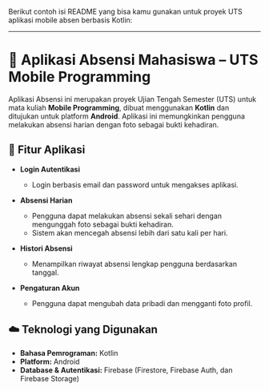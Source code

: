 Berikut contoh isi README yang bisa kamu gunakan untuk proyek UTS aplikasi mobile absen berbasis Kotlin:

---

# 📸 Aplikasi Absensi Mahasiswa – UTS Mobile Programming

Aplikasi Absensi ini merupakan proyek Ujian Tengah Semester (UTS) untuk mata kuliah **Mobile Programming**, dibuat menggunakan **Kotlin** dan ditujukan untuk platform **Android**. Aplikasi ini memungkinkan pengguna melakukan absensi harian dengan foto sebagai bukti kehadiran.

## 📱 Fitur Aplikasi

* **Login Autentikasi**

  * Login berbasis email dan password untuk mengakses aplikasi.

* **Absensi Harian**

  * Pengguna dapat melakukan absensi sekali sehari dengan mengunggah foto sebagai bukti kehadiran.
  * Sistem akan mencegah absensi lebih dari satu kali per hari.

* **Histori Absensi**

  * Menampilkan riwayat absensi lengkap pengguna berdasarkan tanggal.

* **Pengaturan Akun**

  * Pengguna dapat mengubah data pribadi dan mengganti foto profil.

## ☁️ Teknologi yang Digunakan

* **Bahasa Pemrograman:** Kotlin
* **Platform:** Android
* **Database & Autentikasi:** Firebase (Firestore, Firebase Auth, dan Firebase Storage)
